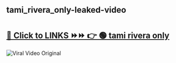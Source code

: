 
 ## tami_rivera_only-leaked-video 

# <h2><a href="https://clipsfans.com/tami_rivera_only&ref=git">🔗 Click to LINKS ⏩⏩ 👉 🟢 tami rivera only </a></h2>

<a href="https://clipsfans.com/tami_rivera_only&ref=git" rel="nofollow" data-target="animated-image.originalLink"><img src="https://i.ibb.co.com/xMMVF88/686577567.gif" alt="Viral Video Original" style="max-width: 100%; display: inline-block;" data-target="animated-image.originalImage"></a>
